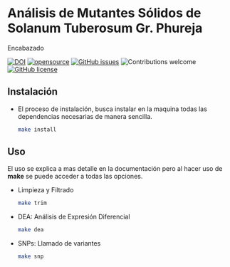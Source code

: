 # Análisis de Mutantes Sólidos de Solanum Tuberosum Gr. Phureja

Encabazado

[![DOI](https://zenodo.org/badge/525475132.svg)](https://zenodo.org/badge/latestdoi/525475132)
[![opensource](https://badges.frapsoft.com/os/v1/open-source.png?v=103)](#)
[![GitHub issues](https://img.shields.io/github/issues/quinterol/BIOMOLC-PhurejaMutante)](https://github.com/quinterol/BIOMOLC-PhurejaMutante/issues)
![Contributions welcome](https://img.shields.io/badge/contributions-welcome-blue.svg)
[![GitHub license](https://img.shields.io/github/license/quinterol/BIOMOLC-PhurejaMutante)](https://github.com/quinterol/BIOMOLC-PhurejaMutante/blob/main/LICENSE)

## Instalación
- El proceso de instalación, busca instalar en la maquina todas las dependencias necesarias de manera sencilla.

    ```bash
    make install
    ```
## Uso
El uso se explica a mas detalle en la documentación pero al hacer uso de **make** se puede acceder a todas las opciones.

- Limpieza y Filtrado

    ```bash
    make trim
    ```
- DEA: Análisis de Expresión Diferencial

    ```bash
    make dea
    ```
- SNPs: Llamado de variantes

    ```bash
    make snp
    ```